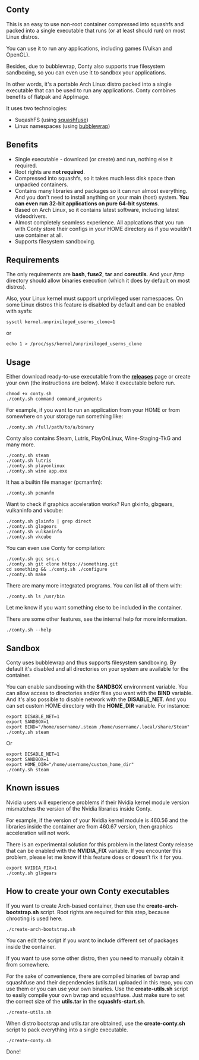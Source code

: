## Conty

This is an easy to use non-root container compressed into squashfs and packed 
into a single executable that runs (or at least should run) on most Linux distros.

You can use it to run any applications, including games (Vulkan and OpenGL).

Besides, due to bubblewrap, Conty also supports true filesystem sandboxing, so you can even use it to sandbox
your applications.

In other words, it's a portable Arch Linux distro packed into a single executable that can be used to run any applications. Conty combines benefits of
flatpak and AppImage.

It uses two technologies:
* SuqashFS (using [squashfuse](https://github.com/vasi/squashfuse))
* Linux namespaces (using [bubblewrap](https://github.com/containers/bubblewrap))

## Benefits

* Single executable - download (or create) and run, nothing else it required.
* Root rights are **not required**.
* Compressed into squashfs, so it takes much less disk space than
unpacked containers.
* Contains many libraries and packages so it can run almost everything. And you don't
need to install anything on your main (host) system. **You can even run 32-bit applications
on pure 64-bit systems**.
* Based on Arch Linux, so it contains latest software, including latest
videodrivers.
* Almost completely seamless experience. All applcations that you run
with Conty store their configs in your HOME directory as if you wouldn't
use container at all.
* Supports filesystem sandboxing.

## Requirements

The only requirements are **bash**, **fuse2**, **tar** and **coreutils**. And your /tmp directory
should allow binaries execution (which it does by default on most distros).

Also, your Linux kernel must support unprivileged user namespaces. On some 
Linux distros this feature is disabled by default and can be enabled with sysfs:

```
sysctl kernel.unprivileged_userns_clone=1
```
or
```
echo 1 > /proc/sys/kernel/unprivileged_userns_clone
```

## Usage

Either download ready-to-use executable from the [**releases**](https://github.com/Kron4ek/Conty/releases) page or create your
own (the instructions are below). Make it executable before run.

```
chmod +x conty.sh
./conty.sh command command_arguments
```

For example, if you want to run an application from your HOME or from somewhere on your storage run something like:

```
./conty.sh /full/path/to/a/binary
```

Conty also contains Steam, Lutris, PlayOnLinux, Wine-Staging-TkG and many more.

```
./conty.sh steam
./conty.sh lutris
./conty.sh playonlinux
./conty.sh wine app.exe
```

It has a builtin file manager (pcmanfm):

```
./conty.sh pcmanfm
```

Want to check if graphics acceleration works? Run glxinfo, glxgears, vulkaninfo and vkcube:

```
./conty.sh glxinfo | grep direct
./conty.sh glxgears
./conty.sh vulkaninfo
./conty.sh vkcube
```

You can even use Conty for compilation:

```
./conty.sh gcc src.c
./conty.sh git clone https://something.git
cd something && ./conty.sh ./configure
./conty.sh make
```

There are many more integrated programs. You can list all of them with:

```
./conty.sh ls /usr/bin
```

Let me know if you want something else to be included in the container.

There are some other features, see the internal help for more information.

```
./conty.sh --help
```

## Sandbox


Conty uses bubblewrap and thus supports filesystem sandboxing. By default
it's disabled and all directories on your system are available for the container. 

You can enable sandboxing with the **SANDBOX** environment variable. You can allow 
access to directories and/or files you want with the **BIND** variable. And it's 
also possible to disable network with the **DISABLE_NET**. And you can set custom HOME directory
with the **HOME_DIR** variable. For instance:

```
export DISABLE_NET=1
export SANDBOX=1
export BIND="/home/username/.steam /home/username/.local/share/Steam"
./conty.sh steam
```
Or
```
export DISABLE_NET=1
export SANDBOX=1
export HOME_DIR="/home/username/custom_home_dir"
./conty.sh steam
```

## Known issues

Nvidia users will experience problems if their Nvidia kernel module version mismatches the version of the Nvidia libraries inside Conty. 

For example, if the version of your Nvidia kernel module is 460.56 and the libraries inside the container are from 460.67 version, then graphics acceleration will not work. 

There is an experimental solution for this problem in the latest Conty release that can be enabled with the **NVIDIA_FIX** variable. If you encounter this problem, please let me know if this feature does or doesn't fix it for you.

```
export NVIDIA_FIX=1
./conty.sh glxgears
```

## How to create your own Conty executables

If you want to create Arch-based container, then use the **create-arch-bootstrap.sh** script. Root rights
are required for this step, because chrooting is used here.

```
./create-arch-bootstrap.sh
```

You can edit the script if you want to include different set of packages inside
the container.

If you want to use some other distro, then you need to manually obtain it from somewhere.

For the sake of convenience, there are compiled binaries of bwrap and squashfuse and their dependencies (utils.tar) uploaded in this repo, you can use them or you can use your own binaries. Use the **create-utils.sh** script to easily compile your own bwrap and squashfuse. Just make sure to set the correct size of the **utils.tar** in the **squashfs-start.sh**.

```
./create-utils.sh
```

When distro bootsrap and utils.tar are obtained, use the **create-conty.sh** script to pack
everything into a single executable.

```
./create-conty.sh
```

Done!
